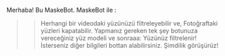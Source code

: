 Merhaba! Bu MaskeBot. MaskeBot ile :
>> Herhangi bir videodaki yüzünüzü filtreleyebilir
ve,
>> Fotoğraftaki yüzleri kapatabilir.
Yapmanız gereken tek şey botunuza vereceğiniz yüz modeli ve sonraaa:
Yüzünüz filtrelenir!
İsterseniz diğer bilgileri bottan alabilirsiniz. Şimdilik görüşürüz!
